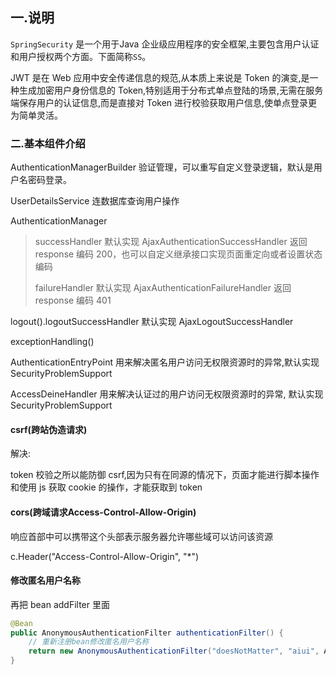 ## 一.说明

`SpringSecurity` 是一个用于Java 企业级应用程序的安全框架,主要包含用户认证和用户授权两个方面。下面简称`SS`。

JWT 是在 Web 应用中安全传递信息的规范,从本质上来说是 Token 的演变,是一种生成加密用户身份信息的 Token,特别适用于分布式单点登陆的场景,无需在服务端保存用户的认证信息,而是直接对 Token 进行校验获取用户信息,使单点登录更为简单灵活。



### 二.基本组件介绍

AuthenticationManagerBuilder  验证管理，可以重写自定义登录逻辑，默认是用户名密码登录。

UserDetailsService  连数据库查询用户操作

AuthenticationManager

> successHandler 默认实现 AjaxAuthenticationSuccessHandler 返回 response 编码 200，也可以自定义继承接口实现页面重定向或者设置状态编码
>
> failureHandler 默认实现 AjaxAuthenticationFailureHandler 返回 response 编码 401
>

logout().logoutSuccessHandler 默认实现 AjaxLogoutSuccessHandler

exceptionHandling()

AuthenticationEntryPoint 用来解决匿名用户访问无权限资源时的异常,默认实现 SecurityProblemSupport

AccessDeineHandler 用来解决认证过的用户访问无权限资源时的异常, 默认实现 SecurityProblemSupport



#### csrf(跨站伪造请求)

解决:

token 校验之所以能防御 csrf,因为只有在同源的情况下，页面才能进行脚本操作和使用 js 获取 cookie 的操作，才能获取到 token

#### cors(跨域请求Access-Control-Allow-Origin)

响应首部中可以携带这个头部表示服务器允许哪些域可以访问该资源

c.Header("Access-Control-Allow-Origin", "*")



#### 修改匿名用户名称

再把 bean addFilter 里面

```java
@Bean
public AnonymousAuthenticationFilter authenticationFilter() {
    // 重新注册bean修改匿名用户名称
    return new AnonymousAuthenticationFilter("doesNotMatter", "aiui", AuthorityUtils.createAuthorityList("ROLE_ANONYMOUS"));
}
```
